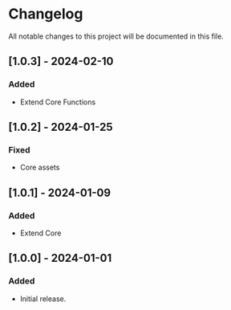 # Changelog
All notable changes to this project will be documented in this file.

## [1.0.3] - 2024-02-10

### Added
- Extend Core Functions

## [1.0.2] - 2024-01-25

### Fixed
- Core assets

## [1.0.1] - 2024-01-09

### Added
- Extend Core

## [1.0.0] - 2024-01-01

### Added
- Initial release.